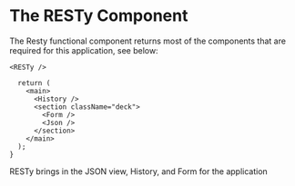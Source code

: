 # The RESTy Component

The Resty functional component returns most of the components that are required for this application, see below:

```
<RESTy />
```

```function RESTy() {
  return (
    <main>
      <History />
      <section className="deck">
        <Form />
        <Json />
      </section>
    </main>
  );
}
```

RESTy brings in the JSON view, History, and Form for the application
